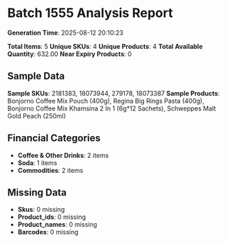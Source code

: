 # Batch 1555 Analysis Report

**Generation Time**: 2025-08-12 20:10:23

**Total Items**: 5
**Unique SKUs**: 4
**Unique Products**: 4
**Total Available Quantity**: 632.00
**Near Expiry Products**: 0

## Sample Data
**Sample SKUs**: 2181383, 18073944, 279178, 18073387
**Sample Products**: Bonjorno Coffee Mix Pouch (400g), Regina Big Rings Pasta (400g), Bonjorno Coffee Mix Khamsina 2 In 1 (6g*12 Sachets), Schweppes Malt Gold Peach (250ml)

## Financial Categories
- **Coffee & Other Drinks**: 2 items
- **Soda**: 1 items
- **Commodities**: 2 items

## Missing Data
- **Skus**: 0 missing
- **Product_ids**: 0 missing
- **Product_names**: 0 missing
- **Barcodes**: 0 missing
